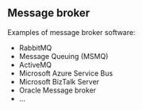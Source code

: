 ## Message broker 

Examples of message broker software:
- RabbitMQ
- Message Queuing (MSMQ)
- ActiveMQ
- Microsoft Azure Service Bus
- Microsoft BizTalk Server
- Oracle Message broker
- ...